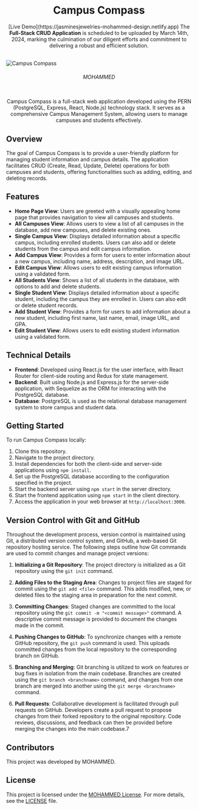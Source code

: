 <h1 align="center">Campus Compass</h1>

<div align="center">
    [Live Demo](https://jasminesjewelries-mohammed-design.netlify.app)
    The <b>Full-Stack CRUD Application</b> is scheduled to be uploaded by March 14th, 2024, marking the culmination of our diligent efforts and commitment to delivering a robust and efficient solution.
</div>

<br>

![Campus Compass](https://github.com/tech-moh-logy/Campus-Compass/assets/132733865/4b831400-400e-4fc0-a383-20ee16faf47d)

<div align="center">
    <h6>
        MOHAMMED
    </h6>
</div>

<br>
    
<div align="center">
    Campus Compass is a full-stack web application developed using the PERN (PostgreSQL, Express, React, Node.js) technology stack. It serves as a comprehensive Campus Management System, allowing users to manage campuses and students effectively.
</div>

## Overview

The goal of Campus Compass is to provide a user-friendly platform for managing student information and campus details. The application facilitates CRUD (Create, Read, Update, Delete) operations for both campuses and students, offering functionalities such as adding, editing, and deleting records.

## Features

- **Home Page View**: Users are greeted with a visually appealing home page that provides navigation to view all campuses and students.
- **All Campuses View**: Allows users to view a list of all campuses in the database, add new campuses, and delete existing ones.
- **Single Campus View**: Displays detailed information about a specific campus, including enrolled students. Users can also add or delete students from the campus and edit campus information.
- **Add Campus View**: Provides a form for users to enter information about a new campus, including name, address, description, and image URL.
- **Edit Campus View**: Allows users to edit existing campus information using a validated form.
- **All Students View**: Shows a list of all students in the database, with options to add and delete students.
- **Single Student View**: Displays detailed information about a specific student, including the campus they are enrolled in. Users can also edit or delete student records.
- **Add Student View**: Provides a form for users to add information about a new student, including first name, last name, email, image URL, and GPA.
- **Edit Student View**: Allows users to edit existing student information using a validated form.

## Technical Details

- **Frontend**: Developed using React.js for the user interface, with React Router for client-side routing and Redux for state management.
- **Backend**: Built using Node.js and Express.js for the server-side application, with Sequelize as the ORM for interacting with the PostgreSQL database.
- **Database**: PostgreSQL is used as the relational database management system to store campus and student data.

## Getting Started

To run Campus Compass locally:

1. Clone this repository.
2. Navigate to the project directory.
3. Install dependencies for both the client-side and server-side applications using `npm install`.
4. Set up the PostgreSQL database according to the configuration specified in the project.
5. Start the backend server using `npm start` in the server directory.
6. Start the frontend application using `npm start` in the client directory.
7. Access the application in your web browser at `http://localhost:3000`.

## Version Control with Git and GitHub

Throughout the development process, version control is maintained using Git, a distributed version control system, and GitHub, a web-based Git repository hosting service. The following steps outline how Git commands are used to commit changes and manage project versions:

1. **Initializing a Git Repository**: The project directory is initialized as a Git repository using the `git init` command.

2. **Adding Files to the Staging Area**: Changes to project files are staged for commit using the `git add <file>` command. This adds modified, new, or deleted files to the staging area in preparation for the next commit.

3. **Committing Changes**: Staged changes are committed to the local repository using the `git commit -m "<commit message>"` command. A descriptive commit message is provided to document the changes made in the commit.

4. **Pushing Changes to GitHub**: To synchronize changes with a remote GitHub repository, the `git push` command is used. This uploads committed changes from the local repository to the corresponding branch on GitHub.

5. **Branching and Merging**: Git branching is utilized to work on features or bug fixes in isolation from the main codebase. Branches are created using the `git branch <branchname>` command, and changes from one branch are merged into another using the `git merge <branchname>` command.

6. **Pull Requests**: Collaborative development is facilitated through pull requests on GitHub. Developers create a pull request to propose changes from their forked repository to the original repository. Code reviews, discussions, and feedback can then be provided before merging the changes into the main codebase.7

## Contributors

This project was developed by MOHAMMED. 

## License

This project is licensed under the [MOHAMMED License](https://github.com/tech-moh-logy/MOHAMMED-License/blob/main/LICENSE). For more details, see the [LICENSE](https://github.com/tech-moh-logy/MOHAMMED-License/blob/main/README.md) file.
